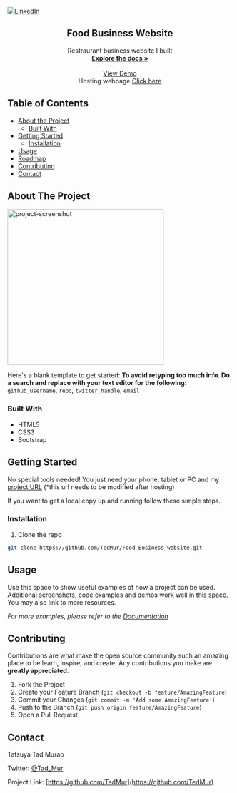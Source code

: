 
[![LinkedIn][linkedin-shield]][linkedin-url]




  <h2 align="center">Food Business Website</h2>

  <p align="center">
    Restraurant business website I built
    <br />
    <a href="https://github.com/TedMur/Food_Business_website/blob/master/index.html"><strong>Explore the docs »</strong></a>
    <br />
    <br />
    <a href="https://github.com/github_username/repo">View Demo</a>
    <br />
    Hosting webpage <a type="button" href="https://gist.github.com/TylerFisher/6127328">Click here<a>
  </p>
</p>



<!-- TABLE OF CONTENTS -->
## Table of Contents

* [About the Project](#about-the-project)
  * [Built With](#built-with)
* [Getting Started](#getting-started)
  * [Installation](#installation)
* [Usage](#usage)
* [Roadmap](#roadmap)
* [Contributing](#contributing)
* [Contact](#contact)

<!-- ABOUT THE PROJECT -->
## About The Project

<img width="350" alt="project-screenshot" src="https://user-images.githubusercontent.com/43765928/65654141-65313180-dfdd-11e9-993e-e44a53c41d75.png">


Here's a blank template to get started:
**To avoid retyping too much info. Do a search and replace with your text editor for the following:**
`github_username`, `repo`, `twitter_handle`, `email`


### Built With

* HTML5
* CSS3
* Bootstrap



<!-- GETTING STARTED -->
## Getting Started

No special tools needed! You just need your phone, tablet or PC and my [project URL](https://github.com/TedMur/Food_Business_website/blob/master/index.html) (*this url needs to be modified after hosting)

If you want to get a local copy up and running follow these simple steps.

### Installation
 
1. Clone the repo
```sh
git clone https://github.com/TedMur/Food_Business_website.git
```


<!-- USAGE EXAMPLES -->
## Usage

Use this space to show useful examples of how a project can be used. Additional screenshots, code examples and demos work well in this space. You may also link to more resources.

_For more examples, please refer to the [Documentation](https://example.com)_


<!-- CONTRIBUTING -->
## Contributing

Contributions are what make the open source community such an amazing place to be learn, inspire, and create. Any contributions you make are **greatly appreciated**.

1. Fork the Project
2. Create your Feature Branch (`git checkout -b feature/AmazingFeature`)
3. Commit your Changes (`git commit -m 'Add some AmazingFeature'`)
4. Push to the Branch (`git push origin feature/AmazingFeature`)
5. Open a Pull Request


<!-- CONTACT -->
## Contact

Tatsuya Tad Murao 

Twitter: [@Tad_Mur](https://twitter.com/Tad_Mur) 

Project Link: [https://github.com/TedMur](https://github.com/TedMur)


<!-- MARKDOWN LINKS & IMAGES -->
<!-- https://www.markdownguide.org/basic-syntax/#reference-style-links -->
[contributors-shield]: https://img.shields.io/github/contributors/othneildrew/Best-README-Template.svg?style=flat-square
[contributors-url]: https://github.com/othneildrew/Best-README-Template/graphs/contributors
[stars-shield]: https://img.shields.io/github/stars/othneildrew/Best-README-Template.svg?style=flat-square
[stars-url]: https://github.com/othneildrew/Best-README-Template/stargazers
[issues-shield]: https://img.shields.io/github/issues/othneildrew/Best-README-Template.svg?style=flat-square
[issues-url]: https://github.com/othneildrew/Best-README-Template/issues
[linkedin-shield]: https://img.shields.io/badge/-LinkedIn-black.svg?style=flat-square&logo=linkedin&colorB=555
[linkedin-url]: https://www.linkedin.com/in/tatsuya-tad-murao
[product-screenshot]: https://user-images.githubusercontent.com/43765928/65654141-65313180-dfdd-11e9-993e-e44a53c41d75.png
[product-url]: https://www.youtube.com
